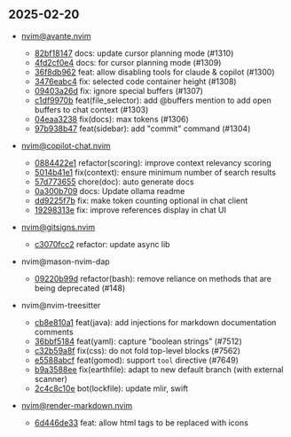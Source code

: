 ## 2025-02-20

* nvim@avante.nvim
  - [82bf18147](https://github.com/yetone/avante.nvim/commit/82bf18147ea4a236abd872f7b1b9acd28f711f31) docs: update cursor planning mode (#1310)
  - [4fd2cf0e4](https://github.com/yetone/avante.nvim/commit/4fd2cf0e40740ecf1bed15459567481035707297) docs: for cursor planning mode (#1309)
  - [36f8db962](https://github.com/yetone/avante.nvim/commit/36f8db962907d80b6a0cec86fdc4244afe79a0da) feat: allow disabling tools for claude & copilot (#1300)
  - [3476eabc4](https://github.com/yetone/avante.nvim/commit/3476eabc4c8e9930ec8bbaaa66e22635795aee53) fix: selected code container height (#1308)
  - [09403a26d](https://github.com/yetone/avante.nvim/commit/09403a26df73661a65c6aef8e40fe71fe4786111) fix: ignore special buffers (#1307)
  - [c1df9970b](https://github.com/yetone/avante.nvim/commit/c1df9970bcc0e171a11fe9b5a71d2d6f9837d0eb) feat(file_selector): add @buffers mention to add open buffers to chat context (#1303)
  - [04eaa3238](https://github.com/yetone/avante.nvim/commit/04eaa32384499724cbd78e5288697028dff4729d) fix(docs): max tokens (#1306)
  - [97b938b47](https://github.com/yetone/avante.nvim/commit/97b938b47bf1e0ed2d005fedbcd980b81b726683) feat(sidebar): add "commit" command (#1304)

* nvim@copilot-chat.nvim
  - [0884422e1](https://github.com/CopilotC-Nvim/CopilotChat.nvim/commit/0884422e1c8171e60f029308338e9ebca78941c2) refactor(scoring): improve context relevancy scoring
  - [5014b41e1](https://github.com/CopilotC-Nvim/CopilotChat.nvim/commit/5014b41e1b619c32fb4ad775862a5e9e3b914a26) fix(context): ensure minimum number of search results
  - [57d773655](https://github.com/CopilotC-Nvim/CopilotChat.nvim/commit/57d773655902807695d9aea5d224844fe9afafae) chore(doc): auto generate docs
  - [0a300b709](https://github.com/CopilotC-Nvim/CopilotChat.nvim/commit/0a300b709d9caced58f52231c872e411ac3b0b67) docs: Update ollama readme
  - [dd9225f7b](https://github.com/CopilotC-Nvim/CopilotChat.nvim/commit/dd9225f7bd12d953f7505a0e48734004e62cbf6d) fix: make token counting optional in chat client
  - [19298313e](https://github.com/CopilotC-Nvim/CopilotChat.nvim/commit/19298313e55e1721fd57cec87642cce1b4f5074e) fix: improve references display in chat UI

* nvim@gitsigns.nvim
  - [c3070fcc2](https://github.com/lewis6991/gitsigns.nvim/commit/c3070fcc2e7da1798041219fde8d88f2e4bf7eb5) refactor: update async lib

* nvim@mason-nvim-dap
  - [09220b99d](https://github.com/jay-babu/mason-nvim-dap.nvim/commit/09220b99d63d5363f219daa2785242ee5fddba7f) refactor(bash): remove reliance on methods that are being deprecated (#148)

* nvim@nvim-treesitter
  - [cb8e810a1](https://github.com/nvim-treesitter/nvim-treesitter/commit/cb8e810a1ea3f562e95a259df3065c7c23decf7a) feat(java): add injections for markdown documentation comments
  - [36bbf5184](https://github.com/nvim-treesitter/nvim-treesitter/commit/36bbf518420918e965d11dad3d3f194803c47731) feat(yaml): capture "boolean strings" (#7512)
  - [c32b59a8f](https://github.com/nvim-treesitter/nvim-treesitter/commit/c32b59a8fde33ced5b30ea97750336a6fcff402f) fix(css): do not fold top-level blocks (#7562)
  - [e5588abcf](https://github.com/nvim-treesitter/nvim-treesitter/commit/e5588abcfa4d7fc28ce615b4334338bbd25a386b) feat(gomod): support `tool` directive (#7649)
  - [b9a3588ee](https://github.com/nvim-treesitter/nvim-treesitter/commit/b9a3588ee87ad68aeedcefd5275c3e13d225a381) fix(earthfile): adapt to new default branch (with external scanner)
  - [2c4c8c10e](https://github.com/nvim-treesitter/nvim-treesitter/commit/2c4c8c10ed440ddf8df5ac8811d5c8ee5fc23d11) bot(lockfile): update mlir, swift

* nvim@render-markdown.nvim
  - [6d446de33](https://github.com/MeanderingProgrammer/render-markdown.nvim/commit/6d446de33937633bc2104f45c943f4fae632b822) feat: allow html tags to be replaced with icons